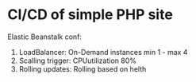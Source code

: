 # CI/CD of simple PHP site

Elastic Beanstalk conf:
1. LoadBalancer: On-Demand instances min 1 - max 4
2. Scalling trigger: CPUutilization 80%
3. Rolling updates: Rolling based on helth
